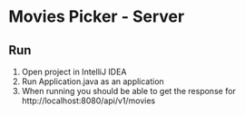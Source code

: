 # Movies Picker - Server

## Run

1. Open project in IntelliJ IDEA
2. Run Application.java as an application
3. When running you should be able to get the response for http://localhost:8080/api/v1/movies
